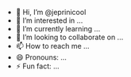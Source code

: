 - 👋 Hi, I’m @jeprinicool
- 👀 I’m interested in ...
- 🌱 I’m currently learning ...
- 💞️ I’m looking to collaborate on ...
- 📫 How to reach me ...
- 😄 Pronouns: ...
- ⚡ Fun fact: ...

<!---
jeprinicool/jeprinicool is a ✨ special ✨ repository because its `README.md` (this file) appears on your GitHub profile.
You can click the Preview link to take a look at your changes.
--->
